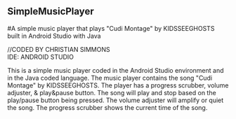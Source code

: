 ## SimpleMusicPlayer


#A simple music player that plays "Cudi Montage" by KIDSSEEGHOSTS built in Android Studio with Java  
 
//CODED BY CHRISTIAN SIMMONS  
IDE: ANDROID STUDIO  

This is a simple music player coded in the Android Studio environment and in the Java coded language. The music player contains the song "Cudi Montage" by KIDSSEEGHOSTS. The player has a progress scrubber, volume adjuster, & play&pause button. The song will play and stop based on the play/pause button being pressed. The volume adjuster will amplify or quiet the song. The progress scrubber shows the current time of the song.


